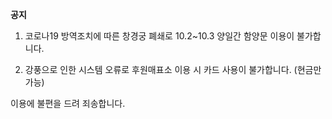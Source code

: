 **공지**

1. 코로나19 방역조치에 따른 창경궁 폐쇄로 10.2~10.3 양일간 함양문 이용이 불가합니다.

2. 강풍으로 인한 시스템 오류로 후원매표소 이용 시 카드 사용이 불가합니다. (현금만 가능)

이용에 불편을 드려 죄송합니다.